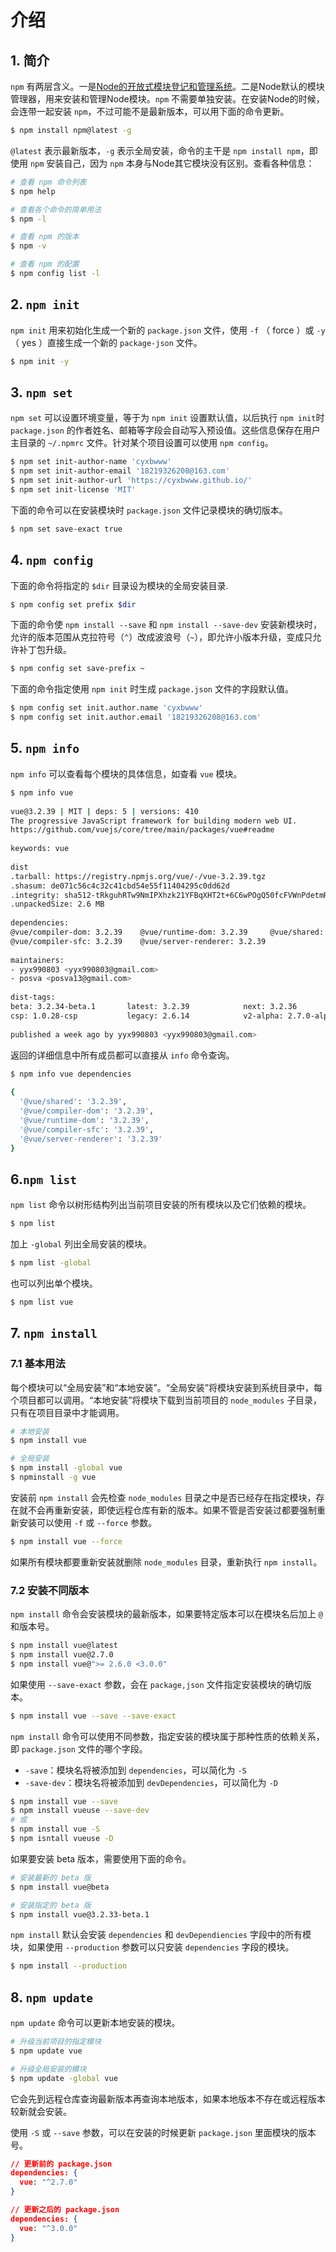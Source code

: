 # 介绍

## 1. 简介

`npm` 有两层含义。一是[Node的开放式模块登记和管理系统](https://www.npmjs.com)。二是Node默认的模块管理器，用来安装和管理Node模块。`npm` 不需要单独安装。在安装Node的时候，会连带一起安装 `npm`，不过可能不是最新版本，可以用下面的命令更新。

``` sh
$ npm install npm@latest -g
```

`@latest` 表示最新版本，`-g` 表示全局安装，命令的主干是 `npm install npm`，即使用 `npm` 安装自己，因为 `npm` 本身与Node其它模块没有区别。查看各种信息：

``` sh
# 查看 npm 命令列表
$ npm help

# 查看各个命令的简单用法
$ npm -l

# 查看 npm 的版本
$ npm -v

# 查看 npm 的配置
$ npm config list -l
```

## 2. `npm init`

`npm init` 用来初始化生成一个新的 `package.json` 文件，使用 `-f` （ force ）或 `-y` （ yes ）直接生成一个新的 `package-json` 文件。

``` sh
$ npm init -y
```

## 3. `npm set`

`npm set` 可以设置环境变量，等于为 `npm init` 设置默认值，以后执行 `npm init`时 `package.json` 的作者姓名、邮箱等字段会自动写入预设值。这些信息保存在用户主目录的 `~/.npmrc` 文件。针对某个项目设置可以使用 `npm config`。

``` sh
$ npm set init-author-name 'cyxbwww'
$ npm set init-author-email '18219326208@163.com'
$ npm set init-author-url 'https://cyxbwww.github.io/'
$ npm set init-license 'MIT'
```

下面的命令可以在安装模块时 `package.json` 文件记录模块的确切版本。

``` sh
$ npm set save-exact true
```

## 4. `npm config`

下面的命令将指定的 `$dir` 目录设为模块的全局安装目录.

``` sh
$ npm config set prefix $dir
```

下面的命令使 `npm install --save` 和 `npm install --save-dev` 安装新模块时，允许的版本范围从克拉符号（`^`）改成波浪号（`~`），即允许小版本升级，变成只允许补丁包升级。

``` sh
$ npm config set save-prefix ~
```

下面的命令指定使用 `npm init` 时生成 `package.json` 文件的字段默认值。

``` sh
$ npm config set init.author.name 'cyxbwww'
$ npm config set init.author.email '18219326208@163.com'
```

## 5. `npm info`

`npm info` 可以查看每个模块的具体信息，如查看 `vue` 模块。

``` sh
$ npm info vue
 
vue@3.2.39 | MIT | deps: 5 | versions: 410
The progressive JavaScript framework for building modern web UI.
https://github.com/vuejs/core/tree/main/packages/vue#readme
 
keywords: vue
 
dist
.tarball: https://registry.npmjs.org/vue/-/vue-3.2.39.tgz
.shasum: de071c56c4c32c41cbd54e55f11404295c0dd62d
.integrity: sha512-tRkguhRTw9NmIPXhzk21YFBqXHT2t+6C6wPOgQ50fcFVWnPdetmRqbmySRHznrYjX2E47u0cGlKGcxKZJ38R/g==
.unpackedSize: 2.6 MB
 
dependencies:
@vue/compiler-dom: 3.2.39    @vue/runtime-dom: 3.2.39     @vue/shared: 3.2.39
@vue/compiler-sfc: 3.2.39    @vue/server-renderer: 3.2.39
 
maintainers:
- yyx990803 <yyx990803@gmail.com>
- posva <posva13@gmail.com>
 
dist-tags:
beta: 3.2.34-beta.1       latest: 3.2.39            next: 3.2.36              v2-beta: 2.7.0-beta.8
csp: 1.0.28-csp           legacy: 2.6.14            v2-alpha: 2.7.0-alpha.12  v2-latest: 2.7.10
 
published a week ago by yyx990803 <yyx990803@gmail.com>
```

返回的详细信息中所有成员都可以直接从 `info` 命令查询。

``` sh
$ npm info vue dependencies
 
{
  '@vue/shared': '3.2.39',
  '@vue/compiler-dom': '3.2.39',
  '@vue/runtime-dom': '3.2.39',
  '@vue/compiler-sfc': '3.2.39',
  '@vue/server-renderer': '3.2.39'
}
```

## 6.`npm list`

`npm list` 命令以树形结构列出当前项目安装的所有模块以及它们依赖的模块。

``` sh
$ npm list 
```

加上 `-global` 列出全局安装的模块。

``` sh
$ npm list -global
```

也可以列出单个模块。

``` sh
$ npm list vue
```

## 7. `npm install`

### 7.1 基本用法

每个模块可以“全局安装”和“本地安装”。“全局安装”将模块安装到系统目录中，每个项目都可以调用。“本地安装”将模块下载到当前项目的 `node_modules` 子目录，只有在项目目录中才能调用。

``` sh
# 本地安装
$ npm install vue

# 全局安装
$ npm install -global vue
$ npminstall -g vue
```

安装前 `npm install` 会先检查 `node_modules` 目录之中是否已经存在指定模块，存在就不会再重新安装，即使远程仓库有新的版本。如果不管是否安装过都要强制重新安装可以使用 `-f` 或 `--force` 参数。

``` sh
$ npm install vue --force
```

如果所有模块都要重新安装就删除 `node_modules` 目录，重新执行 `npm install`。

### 7.2 安装不同版本

`npm install` 命令会安装模块的最新版本，如果要特定版本可以在模块名后加上 `@` 和版本号。

``` sh
$ npm install vue@latest
$ npm install vue@2.7.0
$ npm install vue@">= 2.6.0 <3.0.0"
```

如果使用 `--save-exact` 参数，会在 `package,json` 文件指定安装模块的确切版本。

``` sh
$ npm install vue --save --save-exact
```

`npm install` 命令可以使用不同参数，指定安装的模块属于那种性质的依赖关系，即 `package.json` 文件的哪个字段。

- `-save`：模块名将被添加到 `dependencies`，可以简化为 `-S`
- `-save-dev`：模块名将被添加到 `devDependencies`，可以简化为 `-D`

``` sh
$ npm install vue --save
$ npm install vueuse --save-dev
# 或
$ npm install vue -S
$ npm isntall vueuse -D
```

如果要安装 beta 版本，需要使用下面的命令。

``` sh
# 安装最新的 beta 版
$ npm install vue@beta

# 安装指定的 beta 版
$ npm install vue@3.2.33-beta.1
```

`npm install` 默认会安装 `dependencies` 和 `devDependiencies` 字段中的所有模块，如果使用 `--production` 参数可以只安装 `dependencies` 字段的模块。

``` sh
$ npm install --production
```

## 8. `npm update`

`npm update` 命令可以更新本地安装的模块。

``` sh
# 升级当前项目的指定模块
$ npm update vue

# 升级全局安装的模块
$ npm update -global vue
```

它会先到远程仓库查询最新版本再查询本地版本，如果本地版本不存在或远程版本较新就会安装。

使用 `-S` 或 `--save` 参数，可以在安装的时候更新 `package.json` 里面模块的版本号。

``` json
// 更新前的 package.json
dependencies: {
  vue: "^2.7.0"
}

// 更新之后的 package.json
dependencies: {
  vue: "^3.0.0"
}
```



